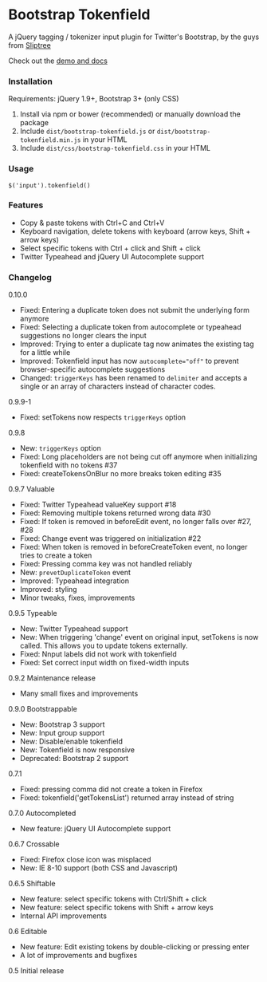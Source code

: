 Bootstrap Tokenfield
====================

A jQuery tagging / tokenizer input plugin for Twitter's Bootstrap, by the guys from [Sliptree](https://sliptree.com)

Check out the [demo and docs](http://sliptree.github.io/bootstrap-tokenfield/)

### Installation

Requirements: jQuery 1.9+, Bootstrap 3+ (only CSS)

1. Install via npm or bower (recommended) or manually download the package
2. Include `dist/bootstrap-tokenfield.js` or `dist/bootstrap-tokenfield.min.js` in your HTML
3. Include `dist/css/bootstrap-tokenfield.css` in your HTML

### Usage
	
	$('input').tokenfield()

### Features

* Copy & paste tokens with Ctrl+C and Ctrl+V
* Keyboard navigation, delete tokens with keyboard (arrow keys, Shift + arrow keys)
* Select specific tokens with Ctrl + click and Shift + click
* Twitter Typeahead and jQuery UI Autocomplete support

### Changelog

0.10.0

* Fixed: Entering a duplicate token does not submit the underlying form anymore
* Fixed: Selecting a duplicate token from autocomplete or typeahead suggestions no longer clears the input
* Improved: Trying to enter a duplicate tag now animates the existing tag for a little while
* Improved: Tokenfield input has now `autocomplete="off"` to prevent browser-specific autocomplete suggestions
* Changed: `triggerKeys` has been renamed to `delimiter` and accepts a single or an array of characters instead of character codes.

0.9.9-1

* Fixed: setTokens now respects `triggerKeys` option

0.9.8 

* New: `triggerKeys` option
* Fixed: Long placeholders are not being cut off anymore when initializing tokenfield with no tokens #37
* Fixed: createTokensOnBlur no more breaks token editing #35

0.9.7 Valuable

* Fixed: Twitter Typeahead valueKey support #18
* Fixed: Removing multiple tokens returned wrong data #30
* Fixed: If token is removed in beforeEdit event, no longer falls over #27, #28
* Fixed: Change event was triggered on initialization #22
* Fixed: When token is removed in beforeCreateToken event, no longer tries to create a token
* Fixed: Pressing comma key was not handled reliably
* New: `prevetDuplicateToken` event
* Improved: Typeahead integration
* Improved: styling
* Minor tweaks, fixes, improvements 

0.9.5 Typeable

* New: Twitter Typeahead support
* New: When triggering 'change' event on original input, setTokens is now called. This allows you to update tokens externally.
* Fixed: Nnput labels did not work with tokenfield
* Fixed: Set correct input width on fixed-width inputs

0.9.2 Maintenance release

* Many small fixes and improvements

0.9.0 Bootstrappable

* New: Bootstrap 3 support
* New: Input group support
* New: Disable/enable tokenfield
* New: Tokenfield is now responsive
* Deprecated: Bootstrap 2 support

0.7.1 

* Fixed: pressing comma did not create a token in Firefox
* Fixed: tokenfield('getTokensList') returned array instead of string

0.7.0 Autocompleted

* New feature: jQuery UI Autocomplete support

0.6.7 Crossable

* Fixed: Firefox close icon was misplaced
* New: IE 8-10 support (both CSS and Javascript)

0.6.5 Shiftable

* New feature: select specific tokens with Ctrl/Shift + click
* New feature: select specific tokens with Shift + arrow keys
* Internal API improvements

0.6 Editable

* New feature: Edit existing tokens by double-clicking or pressing enter
* A lot of improvements and bugfixes

0.5 Initial release